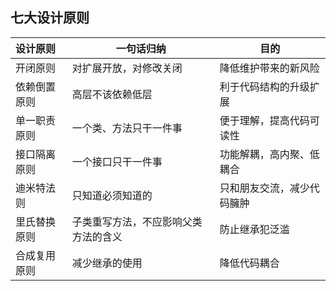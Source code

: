 ## 七大设计原则

| 设计原则     | 一句话归纳                           | 目的                       |
| :------------ | ---------------------------------- | -------------------------- |
| 开闭原则     | 对扩展开放，对修改关闭               | 降低维护带来的新风险       |
| 依赖倒置原则 | 高层不该依赖低层                     | 利于代码结构的升级扩展     |
| 单一职责原则 | 一个类、方法只干一件事               | 便于理解，提高代码可读性   |
| 接口隔离原则 | 一个接口只干一件事                   | 功能解耦，高内聚、低耦合   |
| 迪米特法则   | 只知道必须知道的                     | 只和朋友交流，减少代码臃肿 |
| 里氏替换原则 | 子类重写方法，不应影响父类方法的含义 | 防止继承犯泛滥             |
| 合成复用原则 | 减少继承的使用                       | 降低代码耦合               |
